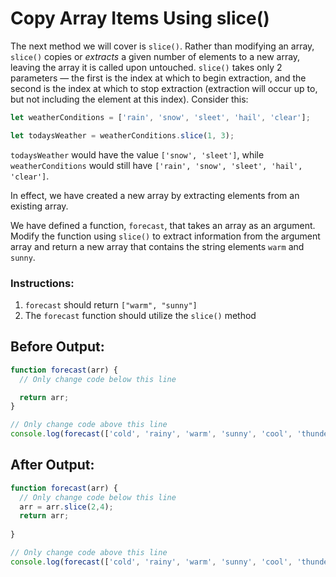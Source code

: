 # Copy Array Items Using slice()

The next method we will cover is `slice()`. Rather than modifying an array, `slice()` copies or _extracts_ a given number of elements to a new array, leaving the array it is called upon untouched. `slice()` takes only 2 parameters — the first is the index at which to begin extraction, and the second is the index at which to stop extraction (extraction will occur up to, but not including the element at this index). Consider this:

```javascript
let weatherConditions = ['rain', 'snow', 'sleet', 'hail', 'clear'];

let todaysWeather = weatherConditions.slice(1, 3);
```

`todaysWeather` would have the value `['snow', 'sleet']`, while `weatherConditions` would still have `['rain', 'snow', 'sleet', 'hail', 'clear']`.

In effect, we have created a new array by extracting elements from an existing array.

We have defined a function, `forecast`, that takes an array as an argument. Modify the function using `slice()` to extract information from the argument array and return a new array that contains the string elements `warm` and `sunny`.

### Instructions:
1. `forecast` should return `["warm", "sunny"]`
2. The `forecast` function should utilize the `slice()` method

## Before Output:
```javascript
function forecast(arr) {
  // Only change code below this line

  return arr;
}

// Only change code above this line
console.log(forecast(['cold', 'rainy', 'warm', 'sunny', 'cool', 'thunderstorms']));
```

## After Output:
```javascript
function forecast(arr) {
  // Only change code below this line
  arr = arr.slice(2,4);
  return arr;
 
}

// Only change code above this line
console.log(forecast(['cold', 'rainy', 'warm', 'sunny', 'cool', 'thunderstorms']));
```